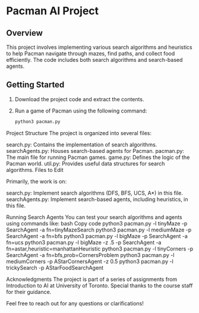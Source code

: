 # Pacman AI Project

## Overview

This project involves implementing various search algorithms and heuristics to help Pacman navigate through mazes, find paths, and collect food efficiently. The code includes both search algorithms and search-based agents.

## Getting Started

1. Download the project code and extract the contents.

2. Run a game of Pacman using the following command:
   ```bash
   python3 pacman.py
Project Structure
The project is organized into several files:

search.py: Contains the implementation of search algorithms.
searchAgents.py: Houses search-based agents for Pacman.
pacman.py: The main file for running Pacman games.
game.py: Defines the logic of the Pacman world.
util.py: Provides useful data structures for search algorithms.
Files to Edit

Primarily, the work is on:

search.py: Implement search algorithms (DFS, BFS, UCS, A*) in this file.
searchAgents.py: Implement search-based agents, including heuristics, in this file.


Running Search Agents
You can test your search algorithms and agents using commands like:
bash
Copy code
python3 pacman.py -l tinyMaze -p SearchAgent -a fn=tinyMazeSearch
python3 pacman.py -l mediumMaze -p SearchAgent -a fn=bfs
python3 pacman.py -l bigMaze -p SearchAgent -a fn=ucs
python3 pacman.py -l bigMaze -z .5 -p SearchAgent -a fn=astar,heuristic=manhattanHeuristic
python3 pacman.py -l tinyCorners -p SearchAgent -a fn=bfs,prob=CornersProblem
python3 pacman.py -l mediumCorners -p AStarCornersAgent -z 0.5
python3 pacman.py -l trickySearch -p AStarFoodSearchAgent

Acknowledgments
The project is part of a series of assignments from Introduction to AI at University of Toronto. Special thanks to the course staff for their guidance.

Feel free to reach out for any questions or clarifications!
